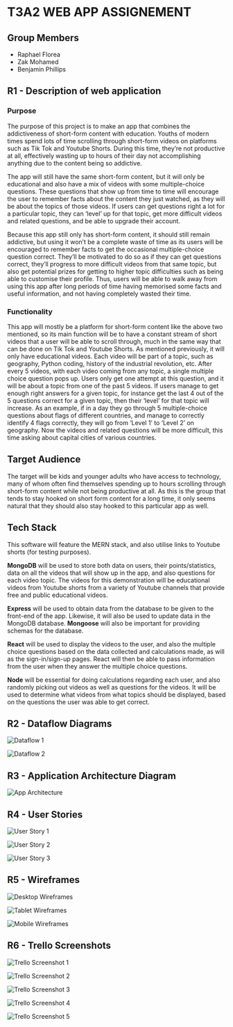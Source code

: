 # T3A2 WEB APP ASSIGNEMENT 

## Group Members
- Raphael Florea
- Zak Mohamed
- Benjamin Phillips

## R1 - Description of web application

### Purpose

The purpose of this project is to make an app that combines the addictiveness of short-form content with education. Youths of modern times spend lots of time scrolling through short-form videos on platforms such as Tik Tok and Youtube Shorts. During this time, they’re not productive at all, effectively wasting up to hours of their day not accomplishing anything due to the content being so addictive.

The app will still have the same short-form content, but it will only be educational and also have a mix of videos with some multiple-choice questions. These questions that show up from time to time will encourage the user to remember facts about the content they just watched, as they will be about the topics of those videos. If users can get questions right a lot for a particular topic, they can ‘level’ up for that topic, get more difficult videos and related questions, and be able to upgrade their account.

Because this app still only has short-form content, it should still remain addictive, but using it won’t be a complete waste of time as its users will be encouraged to remember facts to get the occasional multiple-choice question correct. They’ll be motivated to do so as if they can get questions correct, they’ll progress to more difficult videos from that same topic, but also get potential prizes for getting to higher topic difficulties such as being able to customise their profile. Thus, users will be able to walk away from using this app after long periods of time having memorised some facts and useful information, and not having completely wasted their time.

### Functionality

This app will mostly be a platform for short-form content like the above two mentioned, so its main function will be to have a constant stream of short videos that a user will be able to scroll through, much in the same way that can be done on Tik Tok and Youtube Shorts. As mentioned previously, it will only have educational videos. Each video will be part of a topic, such as geography, Python coding, history of the industrial revolution, etc. 
After every 5 videos, with each video coming from any topic, a single multiple choice question pops up. Users only get one attempt at this question, and it will be about a topic from one of the past 5 videos. If users manage to get enough right answers for a given topic, for instance get the last 4 out of the 5 questions correct for a given topic, then their ‘level’ for that topic will increase. As an example, if in a day they go through 5 multiple-choice questions about flags of different countries, and manage to correctly identify 4 flags correctly, they will go from ‘Level 1’ to ‘Level 2’ on geography. Now the videos and related questions will be more difficult, this time asking about capital cities of various countries.

## Target Audience

The target will be kids and younger adults who have access to technology, many of whom often find themselves spending up to hours scrolling through short-form content while not being productive at all. As this is the group that tends to stay hooked on short form content for a long time, it only seems natural that they should also stay hooked to this particular app as well.

## Tech Stack

This software will feature the MERN stack, and also utilise links to Youtube shorts (for testing purposes). 

**MongoDB** will be used to store both data on users, their points/statistics, data on all the videos that will show up in the app, and also questions for each video topic. The videos for this demonstration will be educational videos from Youtube shorts from a variety of Youtube channels that provide free and public educational videos.

**Express** will be used to obtain data from the database to be given to the front-end of the app. Likewise, it will also be used to update data in the MongoDB database. **Mongoose** will also be important for providing schemas for the database.

**React** will be used to display the videos to the user, and also the multiple choice questions based on the data collected and calculations made, as will as the sign-in/sign-up pages. React will then be able to pass information from the user when they answer the multiple choice questions.

**Node** will be essential for doing calculations regarding each user, and also randomly picking out videos as well as questions for the videos. It will be used to determine what videos from what topics should be displayed, based on the questions the user was able to get correct.

## R2 - Dataflow Diagrams

![Dataflow 1](./docs/Diagrams/Dataflow%201.png)

![Dataflow 2](./docs/Diagrams/Dataflow%202.png)

## R3 - Application Architecture Diagram


![App Architecture](./docs/Diagrams/App%20Architecture.png)

## R4 - User Stories

![User Story 1](./docs/User%20Stories/User%20Story%201.png)

![User Story 2](./docs/User%20Stories/User%20Story%202.png)

![User Story 3](./docs/User%20Stories/User%20Story%203.png)

## R5 - Wireframes

![Desktop Wireframes](./docs/Wireframes/Desktop%20Wireframes.png)

![Tablet Wireframes](./docs/Wireframes/Tablet%20Wireframes.png)

![Mobile Wireframes](./docs/Wireframes/Mobile%20Wireframes.png)

## R6 - Trello Screenshots

![Trello Screenshot 1](./docs/Trello%20Screenshots/Trello%201.png)

![Trello Screenshot 2](./docs/Trello%20Screenshots/Trello%202.png)

![Trello Screenshot 3](./docs/Trello%20Screenshots/Trello%203.png)

![Trello Screenshot 4](./docs/Trello%20Screenshots/Trello%204.png)

![Trello Screenshot 5](./docs/Trello%20Screenshots/Trello%205.png)
